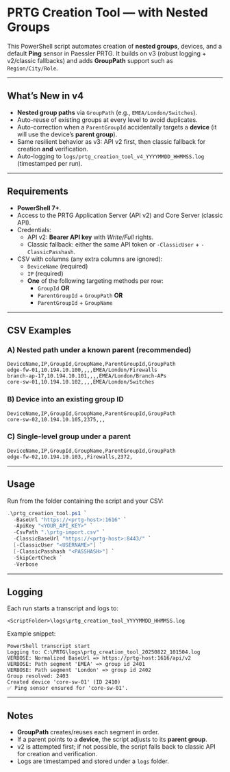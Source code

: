 # PRTG Creation Tool — with Nested Groups

This PowerShell script automates creation of **nested groups**, devices, and a default **Ping** sensor in Paessler PRTG.
It builds on v3 (robust logging + v2/classic fallbacks) and adds **GroupPath** support such as `Region/City/Role`.

---

## What’s New in v4

- **Nested group paths** via `GroupPath` (e.g., `EMEA/London/Switches`).
- Auto-reuse of existing groups at every level to avoid duplicates.
- Auto-correction when a `ParentGroupId` accidentally targets a **device** (it will use the device’s **parent group**).
- Same resilient behavior as v3: API v2 first, then classic fallback for creation **and** verification.
- Auto-logging to `logs/prtg_creation_tool_v4_YYYYMMDD_HHMMSS.log` (timestamped per run).

---

## Requirements

- **PowerShell 7+**.
- Access to the PRTG Application Server (API v2) and Core Server (classic API).
- Credentials:
  - API v2: **Bearer API key** with *Write/Full* rights.
  - Classic fallback: either the same API token or `-ClassicUser` + `-ClassicPasshash`.
- CSV with columns (any extra columns are ignored):
  - `DeviceName` (required)
  - `IP` (required)
  - **One** of the following targeting methods per row:
    - `GroupId` **OR**
    - `ParentGroupId` + `GroupPath` **OR**
    - `ParentGroupId` + `GroupName`

---

## CSV Examples

### A) Nested path under a known parent (recommended)
```csv
DeviceName,IP,GroupId,GroupName,ParentGroupId,GroupPath
edge-fw-01,10.194.10.100,,,,EMEA/London/Firewalls
branch-ap-17,10.194.10.101,,,,EMEA/London/Branch-APs
core-sw-01,10.194.10.102,,,,EMEA/London/Switches
```

### B) Device into an existing group ID
```csv
DeviceName,IP,GroupId,GroupName,ParentGroupId,GroupPath
core-sw-02,10.194.10.105,2375,,,
```

### C) Single-level group under a parent
```csv
DeviceName,IP,GroupId,GroupName,ParentGroupId,GroupPath
edge-fw-02,10.194.10.103,,Firewalls,2372,
```

---

## Usage

Run from the folder containing the script and your CSV:

```powershell
.\prtg_creation_tool.ps1 `
  -BaseUrl "https://<prtg-host>:1616" `
  -ApiKey "<YOUR_API_KEY>" `
  -CsvPath ".\prtg-import.csv" `
  -ClassicBaseUrl "https://<prtg-host>:8443/" `
  [-ClassicUser "<USERNAME>"] `
  [-ClassicPasshash "<PASSHASH>"] `
  -SkipCertCheck `
  -Verbose
```

---

## Logging

Each run starts a transcript and logs to:

```
<ScriptFolder>\logs\prtg_creation_tool_YYYYMMDD_HHMMSS.log
```

Example snippet:

```text
PowerShell transcript start
Logging to: C:\PRTG\logs\prtg_creation_tool_20250822_101504.log
VERBOSE: Normalized BaseUrl => https://prtg-host:1616/api/v2
VERBOSE: Path segment 'EMEA' => group id 2401
VERBOSE: Path segment 'London' => group id 2402
Group resolved: 2403
Created device 'core-sw-01' (ID 2410)
✅ Ping sensor ensured for 'core-sw-01'.
```

---

## Notes

- **GroupPath** creates/reuses each segment in order.
- If a parent points to a **device**, the script adjusts to its **parent group**.
- v2 is attempted first; if not possible, the script falls back to classic API for creation and verification.
- Logs are timestamped and stored under a `logs` folder.
